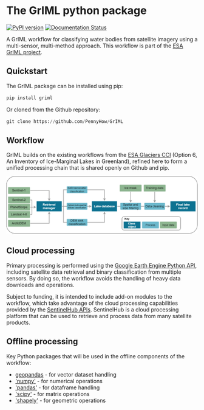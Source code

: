 # The GrIML python package

[![PyPI version](https://badge.fury.io/py/griml.svg)](https://badge.fury.io/py/griml)
[![Documentation Status](https://readthedocs.org/projects/griml/badge/?version=latest)](https://griml.readthedocs.io/en/latest/?badge=latest)

A GrIML workflow for classifying water bodies from satellite imagery using a multi-sensor, multi-method approach. This workflow is part of the <a href="https://eo4society.esa.int/projects/griml/">ESA GrIML project</a>.


## Quickstart

The GrIML package can be installed using pip: 

```python
pip install griml
```
Or cloned from the Github repository: 

```python
git clone https://github.com/PennyHow/GrIML
```


## Workflow

GrIML builds on the existing workflows from the <a href="https://catalogue.ceda.ac.uk/uuid/7ea7540135f441369716ef867d217519">ESA Glaciers CCI</a> (Option 6, An Inventory of Ice-Marginal Lakes in Greenland), refined here to form a unified processing chain that is shared openly on Github and pip.

<img src="https://github.com/PennyHow/pennyhow.github.io/blob/master/assets/images/griml_workflow.png?raw=true" alt="The proposed GrIML workflow." width="1500" align="aligncenter">


## Cloud processing

Primary processing is performed using the <a href="https://developers.google.com/earth-engine/guides/python_install">Google Earth Engine Python API</a>, including satellite data retrieval and binary classification from multiple sensors. By doing so, the workflow avoids the handling of heavy data downloads and operations. 

Subject to funding, it is intended to include add-on modules to the workflow, which take advantage of the cloud processing capabilities provided by the <a href="https://sentinelhub-py.readthedocs.io/en/latest/">SentinelHub APIs</a>. SentinelHub is a cloud processing platform that can be used to retrieve and process data from many satellite products.


## Offline processing

Key Python packages that will be used in the offline components of the workflow:

+ [geopandas](https://geopandas.org/en/stable/) - for vector dataset handling
+ ['numpy'](https://numpy.org/) - for numerical operations
+ ['pandas'](https://pandas.pydata.org/) - for dataframe handling
+ ['scipy'](https://docs.scipy.org/doc/scipy/index.html) - for matrix operations
+ ['shapely'](https://shapely.readthedocs.io/en/stable/manual.html) - for geometric operations
